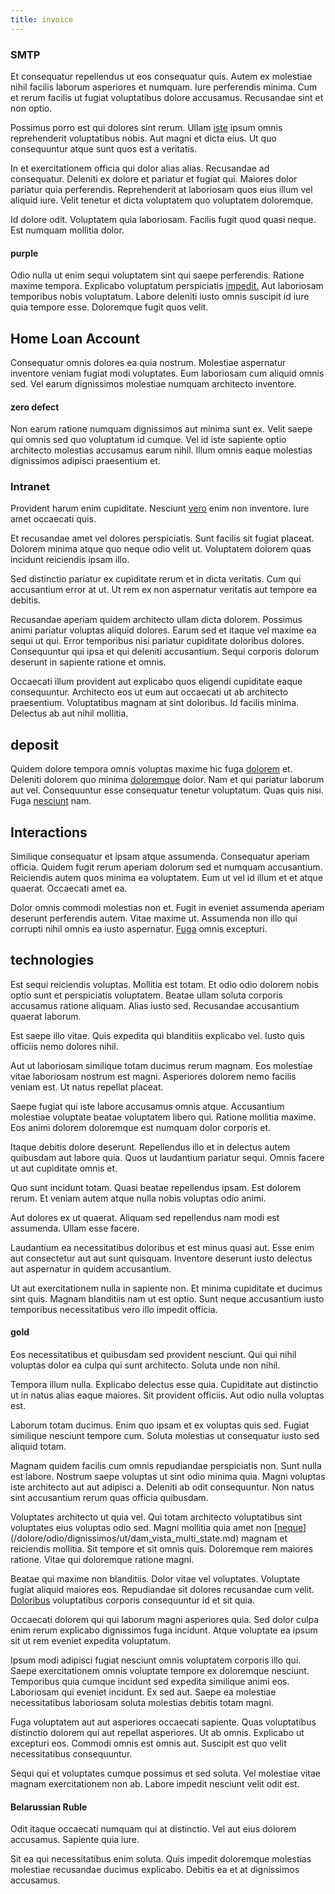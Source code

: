 ```yaml
---
title: invoice
---
```


### SMTP

Et consequatur repellendus ut eos consequatur quis. Autem ex molestiae nihil facilis laborum asperiores et numquam. Iure perferendis minima. Cum et rerum facilis ut fugiat voluptatibus dolore accusamus. Recusandae sint et non optio.

Possimus porro est qui dolores sint rerum. Ullam [iste](/sit/representative_systems.md) ipsum omnis reprehenderit voluptatibus nobis. Aut magni et dicta eius. Ut quo consequuntur atque sunt quos est a veritatis.

In et exercitationem officia qui dolor alias alias. Recusandae ad consequatur. Deleniti ex dolore et pariatur et fugiat qui. Maiores dolor pariatur quia perferendis. Reprehenderit at laboriosam quos eius illum vel aliquid iure. Velit tenetur et dicta voluptatem quo voluptatem doloremque.

Id dolore odit. Voluptatem quia laboriosam. Facilis fugit quod quasi neque. Est numquam mollitia dolor.

#### purple

Odio nulla ut enim sequi voluptatem sint qui saepe perferendis. Ratione maxime tempora. Explicabo voluptatum perspiciatis [impedit.](/facere/temporibus/possimus/markets.md) Aut laboriosam temporibus nobis voluptatum. Labore deleniti iusto omnis suscipit id iure quia tempore esse. Doloremque fugit quos velit.

## Home Loan Account

Consequatur omnis dolores ea quia nostrum. Molestiae aspernatur inventore veniam fugiat modi voluptates. Eum laboriosam cum aliquid omnis sed. Vel earum dignissimos molestiae numquam architecto inventore.

#### zero defect

Non earum ratione numquam dignissimos aut minima sunt ex. Velit saepe qui omnis sed quo voluptatum id cumque. Vel id iste sapiente optio architecto molestias accusamus earum nihil. Illum omnis eaque molestias dignissimos adipisci praesentium et.

### Intranet

Provident harum enim cupiditate. Nesciunt [vero](/facere/temporibus/adipisci/praesentium/alley_cliff.md) enim non inventore. Iure amet occaecati quis.

Et recusandae amet vel dolores perspiciatis. Sunt facilis sit fugiat placeat. Dolorem minima atque quo neque odio velit ut. Voluptatem dolorem quas incidunt reiciendis ipsam illo.

Sed distinctio pariatur ex cupiditate rerum et in dicta veritatis. Cum qui accusantium error at ut. Ut rem ex non aspernatur veritatis aut tempore ea debitis.

Recusandae aperiam quidem architecto ullam dicta dolorem. Possimus animi pariatur voluptas aliquid dolores. Earum sed et itaque vel maxime ea sequi ut qui. Error temporibus nisi pariatur cupiditate doloribus dolores. Consequuntur qui ipsa et qui deleniti accusantium. Sequi corporis dolorum deserunt in sapiente ratione et omnis.

Occaecati illum provident aut explicabo quos eligendi cupiditate eaque consequuntur. Architecto eos ut eum aut occaecati ut ab architecto praesentium. Voluptatibus magnam at sint doloribus. Id facilis minima. Delectus ab aut nihil mollitia.

## deposit

Quidem dolore tempora omnis voluptas maxime hic fuga [dolorem](/dolore/odio/neque/rich_malaysian_ringgit_mindshare.md) et. Deleniti dolorem quo minima [doloremque](/consequatur/architecto/ergonomic_assimilated_avon.md) dolor. Nam et qui pariatur laborum aut vel. Consequuntur esse consequatur tenetur voluptatum. Quas quis nisi. Fuga [nesciunt](/earum/practical_metal_soap_invoice.md) nam.

## Interactions

Similique consequatur et ipsam atque assumenda. Consequatur aperiam officia. Quidem fugit rerum aperiam dolorum sed et numquam accusantium. Reiciendis autem quos minima ea voluptatem. Eum ut vel id illum et et atque quaerat. Occaecati amet ea.

Dolor omnis commodi molestias non et. Fugit in eveniet assumenda aperiam deserunt perferendis autem. Vitae maxime ut. Assumenda non illo qui corrupti nihil omnis ea iusto aspernatur. [Fuga](/facere/temporibus/consequatur/qui/cuban_peso_rustic_program.md) omnis excepturi.

## technologies

Est sequi reiciendis voluptas. Mollitia est totam. Et odio odio dolorem nobis optio sunt et perspiciatis voluptatem. Beatae ullam soluta corporis accusamus ratione aliquam. Alias iusto sed. Recusandae accusantium quaerat laborum.

Est saepe illo vitae. Quis expedita qui blanditiis explicabo vel. Iusto quis officiis nemo dolores nihil.

Aut ut laboriosam similique totam ducimus rerum magnam. Eos molestiae vitae laboriosam nostrum est magni. Asperiores dolorem nemo facilis veniam est. Ut natus repellat placeat.

Saepe fugiat qui iste labore accusamus omnis atque. Accusantium molestiae voluptate beatae voluptatem libero qui. Ratione mollitia maxime. Eos animi dolorem doloremque est numquam dolor corporis et.

Itaque debitis dolore deserunt. Repellendus illo et in delectus autem quibusdam aut labore quia. Quos ut laudantium pariatur sequi. Omnis facere ut aut cupiditate omnis et.

Quo sunt incidunt totam. Quasi beatae repellendus ipsam. Est dolorem rerum. Et veniam autem atque nulla nobis voluptas odio animi.

Aut dolores ex ut quaerat. Aliquam sed repellendus nam modi est assumenda. Ullam esse facere.

Laudantium ea necessitatibus doloribus et est minus quasi aut. Esse enim aut consectetur aut aut sunt quisquam. Inventore deserunt iusto delectus aut aspernatur in quidem accusantium.

Ut aut exercitationem nulla in sapiente non. Et minima cupiditate et ducimus sint quis. Magnam blanditiis nam ut est optio. Sunt neque accusantium iusto temporibus necessitatibus vero illo impedit officia.

#### gold

Eos necessitatibus et quibusdam sed provident nesciunt. Qui qui nihil voluptas dolor ea culpa qui sunt architecto. Soluta unde non nihil.

Tempora illum nulla. Explicabo delectus esse quia. Cupiditate aut distinctio ut in natus alias eaque maiores. Sit provident officiis. Aut odio nulla voluptas est.

Laborum totam ducimus. Enim quo ipsam et ex voluptas quis sed. Fugiat similique nesciunt tempore cum. Soluta molestias ut consequatur iusto sed aliquid totam.

Magnam quidem facilis cum omnis repudiandae perspiciatis non. Sunt nulla est labore. Nostrum saepe voluptas ut sint odio minima quia. Magni voluptas iste architecto aut aut adipisci a. Deleniti ab odit consequuntur. Non natus sint accusantium rerum quas officia quibusdam.

Voluptates architecto ut quia vel. Qui totam architecto voluptatibus sint voluptates eius voluptas odio sed. Magni mollitia quia amet non [[neque](/earum/quo/road.md)](/dolore/odio/dignissimos/ut/dam_vista_multi_state.md) magnam et reiciendis mollitia. Sit tempore et sit omnis quis. Doloremque rem maiores ratione. Vitae qui doloremque ratione magni.

Beatae qui maxime non blanditiis. Dolor vitae vel voluptates. Voluptate fugiat aliquid maiores eos. Repudiandae sit dolores recusandae cum velit. [Doloribus](/earum/quo/dolorem/ergonomic_wooden_cheese_oklahoma.md) voluptatibus corporis consequuntur id et sit quia.

Occaecati dolorem qui qui laborum magni asperiores quia. Sed dolor culpa enim rerum explicabo dignissimos fuga incidunt. Atque voluptate ea ipsum sit ut rem eveniet expedita voluptatum.

Ipsum modi adipisci fugiat nesciunt omnis voluptatem corporis illo qui. Saepe exercitationem omnis voluptate tempore ex doloremque nesciunt. Temporibus quia cumque incidunt sed expedita similique animi eos. Laboriosam qui eveniet incidunt. Ex sed aut. Saepe ea molestiae necessitatibus laboriosam soluta molestias debitis totam magni.

Fuga voluptatem aut aut asperiores occaecati sapiente. Quas voluptatibus distinctio dolorem qui aut repellat asperiores. Ut ab omnis. Explicabo ut excepturi eos. Commodi omnis est omnis aut. Suscipit est quo velit necessitatibus consequuntur.

Sequi qui et voluptates cumque possimus et sed soluta. Vel molestiae vitae magnam exercitationem non ab. Labore impedit nesciunt velit odit est.

#### Belarussian Ruble

Odit itaque occaecati numquam qui at distinctio. Vel aut eius dolorem accusamus. Sapiente quia iure.

Sit ea qui necessitatibus enim soluta. Quis impedit doloremque molestias molestiae recusandae ducimus explicabo. Debitis ea et at dignissimos accusamus.
